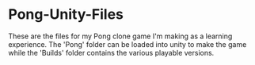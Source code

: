 # Pong-Unity-Files
These are the files for my Pong clone game I'm making as a learning experience. The 'Pong' folder can be loaded into unity to make the game while the 'Builds' folder contains the various playable versions.
